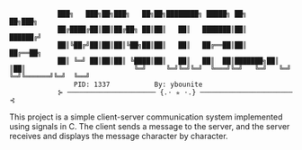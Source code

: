 ```
			███╗   ███╗██╗███╗   ██╗██╗████████╗ █████╗ ██╗     ██╗███╗			
			██╔████╔██║██║██╔██╗ ██║██║   ██║   ███████║██║     ██████╔╝			 
			██║╚██╔╝██║██║██║╚██╗██║██║   ██║   ██╔══██║██║     ██╔══██╗			 
			██║ ╚═╝ ██║██║██║ ╚████║██║   ██║   ██║  ██║███████╗██║  ║██║							╚═╝     ╚═╝╚═╝╚═╝  ╚═══╝╚═╝   ╚═╝   ╚═╝  ╚═╝╚══════╝╚═╝  ╚══╝			
				PID: 1337			By: ybounite
			⊱ ────────────────────── {.⋅ ✯ ⋅.} ─────────────────────── ⊰	
```

This project is a simple client-server communication system implemented using signals in C.
The client sends a message to the server, and the server receives and displays the message character by character.

